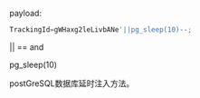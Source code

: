 payload:

```javascript
TrackingId=gWHaxg2leLivbANe'||pg_sleep(10)--;
```



|| == and 

pg_sleep(10)

postGreSQL数据库延时注入方法。